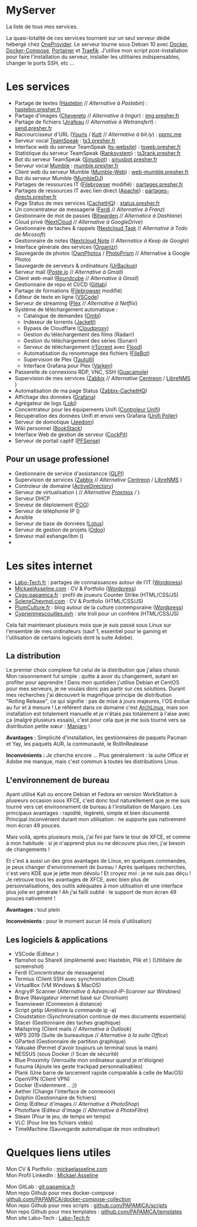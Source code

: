# MyServer
La liste de tous mes services.





La quasi-totalité de ces services tournent sur un seul serveur dédié hébergé chez [OneProvider](https://oneprovider.com/fr/node/1). Le serveur tourne sous Debian 10 avec [Docker](https://www.docker.com/), [Docker-Compose](https://docs.docker.com/compose/), [Portainer](https://www.portainer.io/) et [Traefik](https://traefik.io/). J'utilise mon script post-installation pour faire l'installation du serveur, installer les utilitaires indispensables, changer le ports SSH, etc ...

  

# Les services



- Partage de textes ([Hastebin](https://hastebin.com/about.md) // *Alternative à Pastebin*) : [hastebin.presher.fr](https://hastebin.presher.fr)
- Partage d'images ([Chevereto](https://chevereto.com/) // *Alternative à Imgur*) : [img.presher.fr](https://img.presher.fr)
- Partage de fichiers ([Jirafeau](https://framalibre.org/content/jirafeau) // *Alternative à Wetransfert*) : [send.presher.fr](https://send.presher.fr)
- Raccourcisseur d'URL ([Yourls](https://yourls.org/) / [Kutt](https://kutt.it/) // *Alternative à bit.ly*) : [ppmc.me](https://ppmc.me)
- Serveur vocal [TeamSpeak](https://www.teamspeak.com/en/) : [ts3.presher.fr](ts3://ts3.presher.fr)
- Interface web du serveur TeamSpeak ([ts-website](https://github.com/Wruczek/ts-website)) : [tsweb.presher.fr](https://tsweb.presher.fr)
- Statistique du serveur TeamSpeak ([Ranksystem](https://ts-ranksystem.com/)) : [ts3rank.presher.fr](https://ts3rank.presher.fr)
- Bot du serveur TeamSpeak ([Sinusbot](https://www.sinusbot.com/)) : [sinusbot.presher.fr](https://sinusbot.presher.fr)
- Serveur vocal [Mumble](https://www.mumble.info/) : [mumble.presher.fr](https://mumble.presher.fr)
- Client web du serveur Mumble ([Mumble-Web](https://github.com/Johni0702/mumble-web)) : [web-mumble.presher.fr](https://web-mumble.presher.fr)
- Bot du serveur Mumble ([MumbleDJ](https://github.com/matthieugrieger/mumbledj))
- Partages de ressources IT ([Filebrowser](https://github.com/filebrowser/filebrowser) modifié) : [partages.presher.fr](https://partages.presher.fr)
- Partages de ressources IT avec lien direct ([Apache](https://httpd.apache.org/)) : [partages-directs.presher.fr](https://partages-directs.presher.fr)
- Page Status de mes services ([CachetHQ](https://github.com/CachetHQ/Cachet)) : [status.presher.fr](https://status.presher.fr)
- Un concentrateur de messagerie ([Ferdi](https://getferdi.com/) // *Alternative à Franz*)
- Gestionnaire de mot de passes ([Bitwarden](https://bitwarden.com/) // *Alternatice à Dashlane*)
- Cloud privé ([NextCloud](https://nextcloud.com/) // *Alternative à GoogleDrive*)
- Gestionnaire de taches & rappels ([Nextcloud Task](https://nextcloud.com/) // *Alternative à Todo de Micosoft*)
- Gestionnaire de notes ([Nextcloud Note](https://nextcloud.com/) // *Alternatice à Keep de Google*)
- Interface générale des services ([Organizr](https://organizr.app/))
- Sauvegarde de photos ([OwnPhotos](https://github.com/hooram/ownphotos) / [PhotoPrism](https://photoprism.app/) // Alternative à Google Photo)
- Sauvegarde de serveurs & ordinateurs ([UrBackup](https://www.urbackup.org/))
- Serveur mail ([Poste.io](poste.io) // *Alternative à Gmail*)
- Client web-mail ([Roundcube](https://roundcube.net/) // *Alternative à Gmail*)
- Gestionnaire de repo et CI/CD ([Gitlab](https://about.gitlab.com/))
- Partage de formations ([Filebrowser](https://github.com/filebrowser/filebrowser) modifié)
- Éditeur de texte en ligne ([VSCode](https://hub.docker.com/r/codercom/code-server))
- Serveur de streaming ([Plex](https://www.plex.tv/fr/) // *Alternative à Netflix*)
- Système de téléchargement automatique :
	- Catalogue de demandes ([Ombi](https://ombi.io/))
	- Indexeur de torrents ([Jackett](https://github.com/Jackett/Jackett))
	- Bypass de Cloudflare ([Cloudproxy](https://github.com/RyuzakiH/CloudflareSolverRe))
	- Gestion du téléchargement des films (Radarr)
	- Gestion du téléchargement des séries (Sonarr)
	- Serveur de téléchargement ([rTorrent](https://github.com/rakshasa/rtorrent) avec [Flood](https://github.com/Flood-UI/flood))
	- Automatisation du renommage des fichiers ([FileBot](https://www.filebot.net/))
	- Supervision de Plex ([Tautulli](https://tautulli.com/))
	- Interface Grafana pour Plex ([Varken](https://github.com/Boerderij/Varken))
- Passerelle de connexions RDP, VNC, SSH ([Guacamole](https://guacamole.apache.org/))
- Supervision de mes services ([Zabbix](https://www.zabbix.com/) // *Alternative* [Centreon](https://centreon.com/) / [LibreNMS](https://librenms.org/) )
- Automatisation de ma page Status ([Zabbix-CachetHQ](https://github.com/qk4l/zabbix-cachet))
- Affichage des données ([Grafana](https://grafana.com/))
- Agrégateur de logs ([Loki](https://grafana.com/oss/loki/))
- Concentrateur pour les équipements Unifi ([Controleur Unifi](https://hub.docker.com/r/linuxserver/unifi-controller))
- Récupération des données Unifi et envoi vers Grafana ([Unifi Poller](https://github.com/unifi-poller/unifi-poller))
- Serveur de domotique ([Jeedom](https://www.jeedom.com/site/fr/))
- Wiki personnel ([BookStack](https://www.bookstackapp.com/))
- Interface Web de gestion de serveur ([CockPit](https://cockpit-project.org/running)) 
- Serveur de portail captif ([PFSense](https://www.pfsense.org/))



## Pour un usage professionel
- Gestionnaire de service d'assistancce ([GLPI](https://glpi-project.org/fr/))
- Supervision de services ([Zabbix](https://www.zabbix.com/) // *Alternative* [Centreon](https://centreon.com/) / [LibreNMS](https://librenms.org/) )
- Controleur de domaine ([ActiveDirectory](https://docs.microsoft.com/fr-fr/windows-server/identity/ad-ds/active-directory-domain-services))
- Serveur de virtualisation ([]() // *Alternative [Proxmox]() / []()*)
- Serveur DHCP
- Sreveur de déploiement ([FOG]())
- Serveur de téléphonie IP ([]())
- Ansible
- Serveur de base de données ([Lotus]())
- Serveur de gestion de projets ([Odoo]())
- Sreveur mail exhange/ibm ([]())
-



# Les sites internet

- [Labo-Tech.fr](https://labo-tech.fr/) : partages de connaissances autour de l'IT ([Wordpress](https://fr.wordpress.org/))
- [MickaelAsseline.com](https://mickaelasseline.com/) : CV & Portfolio ([Wordpress](https://fr.wordpress.org/))
- [Csgo.papamica.fr](https://csgo.papamica.fr/) : profil de joueurs Counter Strike (HTML/CSS/JS)
- [SoleneCheymol.com](https://solenecheymol.com/) : CV & Portfolio (HTML/CSS/JS)
- [PlumCulture.fr](https://plumculture.fr/) : blog autour de la culture contemporaine ([Wordpress](https://fr.wordpress.org/))
- [Cyprienmescouilles.ovh](http://cyprienmescouilles.ovh/) : site troll pour un confrère (HTML/CSS/JS)
















Cela fait maintenant plusieurs mois que je suis passé sous Linux sur l'ensemble de mes ordinateurs (sauf 1, essentiel pour le gaming et l'utilisation de certains logiciels dont la suite Adobe).

  

## La distribution

Le premier choix complexe fut celui de la distribution que j'allais choisir. Mon raisonnement fut simple : quitte à avoir du changement, autant en profiter pour apprendre ! Dans mon quotidien j'utilise Debian et CentOS pour mes serveurs, je ne voulais donc pas partir sur ces solutions. 
Durant mes recherches j'ai découvert le magnifique principe de distribution "Rolling Release", ce qui signifie : pas de mise à jours majeures, l'OS évolue au fur et à mesure ! Le référent dans ce domaine c'est [ArchLinux](https://www.archlinux.org/), mais son installation est totalement manuelle et je n'étais pas totalement à l'aise avec ça (malgré plusieurs essais), c'est pour cela que je me suis tourné vers sa distribution petite sœur : [Manjaro](https://manjaro.org/) !

**Avantages :** Simplicité d'installation, les gestionnaires de paquets Pacman et Yay, les paquets AUR, la communauté, le RollInRealease

**Inconvénients :** Je cherche encore ...
Plus généralement : la suite Office et Adobe me manque, mais c'est commun à toutes les distributions Linux.

  

## L'environnement de bureau

Ayant utilisé Kali ou encore Debian et Fedora en version WorkStation à plusieurs occasion sous XFCE, c'est donc tout naturellement que je me suis tourné vers cet environnement de bureau à l'installation de Manjaro. Les principaux avantages : rapidité, légèreté, simple et bien documenté. Principal inconvénient durant mon utilisation : ne supporte pas nativement mon écran 49 pouces.

Mais voilà, après plusieurs mois, j'ai fini par faire le tour de XFCE, et comme à mon habitude : si je n'apprend plus ou ne découvre plus rien, j'ai besoin de changements !

Et c'est à aussi un des gros avantages de Linux, en quelques commandes, je peux changer d'environnement de bureau ! Après quelques recherches, c'est vers KDE que je jette mon dévolu ! Et croyez moi : je ne suis pas déçu ! Je retrouve tous les avantages de XFCE, avec bien plus de personnalisations, des outils adéquates à mon utilisation et une interface plus jolie en générale ! Ah j'ai failli oublié : le support de mon écran 49 pouces nativement !

**Avantages :** tout plein

**Inconvénients :** pour le moment aucun (4 mois d'utilisation)

## Les logiciels & applications
- VSCode (Editeur )
- flamshot ou ShareX (implémenté avec Hastebin, Plik et ) (Utilitaire de screenshot)
- Ferdi (Concentrateur de messagerie)
- Termius (Client SSH avec synchronisation Cloud)
- VirtualBox (VM Windows & MacOS)
- AngryIP Scanner (*Alternative à Advanced-IP-Scanner sur Windows*)
- Brave (Navigateur internet basé sur Chronium)
- Teamviewer (Connexion à distance)
- Script getip (Améliore la commande ip -a)
- Cloudstation (Synchronisation continue de mes documents essentiels)
- Stacer (Gestionnaire des taches graphique)
- Mailspring (Client mails // *Alternative à Outlook*)
- WPS 2019 (Suite de bureautique // *Alternative à la suite Office*)
- GParted (Gestionnaire de partition graphique)
- Yakuake (Permet d'avoir toujours un terminal sous la main)
- NESSUS (sous Docker // Scan de sécurité)
- Blue Proximity (Verrouille mon ordinateur quand je m'éloigne)
- fusuma (Ajoute les geste trackpad personnalisables)
- Plank (Une barre de lancement rapide comparable à celle de MacOS)
- OpenVPN (Client VPN)
- Docker (Evidemment .. ;))
- Aether (Change l'interface de connexion)
- Dolphin (Gestionnaire de fichiers)
- Gimp (Editeur d'images // *Alternative à PhotoShop*)
- Photoflare (Editeur d'image // *Alternative à PhotoFiltre*)
- Steam (Pour le jeu, de temps en temps)
- VLC (Pour lire les fichiers vidéo)
- TimeMachine (Sauvegarde automatique de mon ordinateur)

# Quelques liens utiles
Mon CV & Portfolio : [mickaelasseline.com](https://mickaelasseline.com)</br>
Mon Profil LinkedIn : [Mickael Asseline](https://www.linkedin.com/in/mickael-asseline/)</br>

Mon GitLab : [git.papamica.fr](https://git.papamica.fr) </br>
Mon repo Github pour mes docker-compose : [github.com/PAPAMICA/docker-compose-collection](https://github.com/PAPAMICA/docker-compose-collection)</br>
Mon repo Github pour mes scripts : [github.com/PAPAMICA/scripts](https://github.com/PAPAMICA/scripts)</br>
Mon repo Github pour mes templates :  [github.com/PAPAMICA/templates](https://github.com/PAPAMICA/templates)</br>
Mon site Labo-Tech : [Labo-Tech.fr](https://Labo-Tech.fr)</br>

